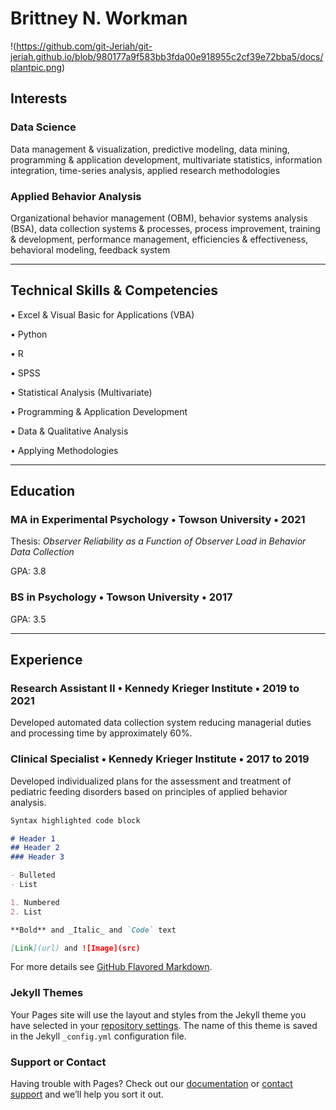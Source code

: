 # Brittney N. Workman

!(https://github.com/git-Jeriah/git-jeriah.github.io/blob/980177a9f583bb3fda00e918955c2cf39e72bba5/docs/plantpic.png)


## **Interests**

### Data Science
Data management & visualization, predictive modeling, data mining, programming & application development, multivariate statistics, information integration, time-series analysis, applied research methodologies

### Applied Behavior Analysis
Organizational behavior management (OBM), behavior systems analysis (BSA), data collection systems & processes, process improvement, training & development, performance management, efficiencies & effectiveness, behavioral modeling, feedback system

<hr />

## **Technical Skills & Competencies**

•	Excel & Visual Basic for Applications (VBA)

•	Python

•	R

•	SPSS

•	Statistical Analysis (Multivariate)

•	Programming & Application Development

•	Data & Qualitative Analysis

•	Applying Methodologies

<hr />

## **Education**

### **MA in Experimental Psychology • Towson University • 2021**

Thesis: *Observer Reliability as a Function of Observer Load in Behavior Data Collection*

GPA: 3.8

### **BS in Psychology • Towson University • 2017**

GPA: 3.5

<hr />


## **Experience**

### **Research Assistant II • Kennedy Krieger Institute • 2019 to 2021**

Developed automated data collection system reducing managerial duties and processing time by approximately 60%.

### **Clinical Specialist • Kennedy Krieger Institute • 2017 to 2019**

Developed individualized plans for the assessment and treatment of pediatric feeding disorders based on principles of applied behavior analysis.




```markdown
Syntax highlighted code block

# Header 1
## Header 2
### Header 3

- Bulleted
- List

1. Numbered
2. List

**Bold** and _Italic_ and `Code` text

[Link](url) and ![Image](src)
```

For more details see [GitHub Flavored Markdown](https://guides.github.com/features/mastering-markdown/).

### Jekyll Themes

Your Pages site will use the layout and styles from the Jekyll theme you have selected in your [repository settings](https://github.com/git-Jeriah/git-jeriah.github.io/settings/pages). The name of this theme is saved in the Jekyll `_config.yml` configuration file.

### Support or Contact

Having trouble with Pages? Check out our [documentation](https://docs.github.com/categories/github-pages-basics/) or [contact support](https://support.github.com/contact) and we’ll help you sort it out.
